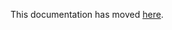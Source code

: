 This documentation has moved [here](https://www.armoredturtle.xyz/docs/afc-klipper-add-on/configuration/configuration_overview.html).
